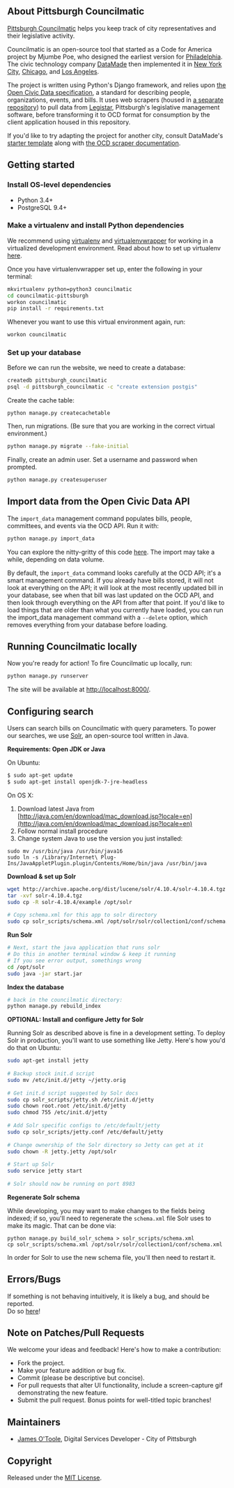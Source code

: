 
## About Pittsburgh Councilmatic  
  
[Pittsburgh Councilmatic](https://councilmatic.pittsburghpa.gov) helps you keep track of city representatives and their legislative activity.  
  
Councilmatic is an open-source tool that started as a Code for America project by Mjumbe Poe, who designed the earliest version for [Philadelphia](http://philly.councilmatic.org/). The civic technology company [DataMade](datamade.us) then implemented it in [New York City]([https://laws.council.nyc.gov/](https://laws.council.nyc.gov/)), [Chicago]([https://chicago.councilmatic.org](https://chicago.councilmatic.org/)), and [Los Angeles]([https://boardagendas.metro.net](https://boardagendas.metro.net/)).  

The project is written using Python's Django framework, and relies upon [the Open Civic Data specification]([http://docs.opencivicdata.org/en/latest/](http://docs.opencivicdata.org/en/latest/)), a standard for describing people, organizations, events, and bills. It uses web scrapers (housed in [a separate repository](https://github.com/opencivicdata/scrapers-us-municipal)) to pull data from [Legistar]([https://pittsburgh.legistar.com/Legislation.aspx](https://pittsburgh.legistar.com/Legislation.aspx)), Pittsburgh's legislative management software, before transforming it to  OCD format for consumption by the client application housed in this repository.

If you'd like to try adapting the project for another city, consult DataMade's [starter template]([https://github.com/datamade/councilmatic-starter-template](https://github.com/datamade/councilmatic-starter-template)) along with [the OCD scraper documentation]([http://docs.opencivicdata.org/en/latest/](http://docs.opencivicdata.org/en/latest/)).
  
## Getting started
  
### Install OS-level dependencies  
  
* Python 3.4+
* PostgreSQL 9.4+  
  
### Make a virtualenv and install Python dependencies  
  
We recommend using [virtualenv](https://virtualenv.readthedocs.io/en/latest/)  and  [virtualenvwrapper](https://virtualenvwrapper.readthedocs.io/en/latest/install.html) for working in a virtualized development environment. Read about how to set up virtualenv [here](http://docs.python-guide.org/en/latest/dev/virtualenvs/).  
  
Once you have virtualenvwrapper set up, enter the following in your terminal:  
  
```bash  
mkvirtualenv python=python3 councilmatic  
cd councilmatic-pittsburgh
workon councilmatic
pip install -r requirements.txt  
```  
  
Whenever you want to use this virtual environment again, run:  
  
```bash  
workon councilmatic  
```   
  
### Set up your database  
  
Before we can run the website, we need to create a database: 
  
```bash  
createdb pittsburgh_councilmatic
psql -d pittsburgh_councilmatic -c "create extension postgis"  
```  

Create the cache table:

```
python manage.py createcachetable
```  


Then, run migrations. (Be sure that you are working in the correct virtual environment.)  
  
```bash  
python manage.py migrate --fake-initial  
```  
  
Finally, create an admin user. Set a username and password when prompted.  
  
```bash  
python manage.py createsuperuser  
```  
  
  
## Import data from the Open Civic Data API  
  
The `import_data` management command populates bills, people, committees, and events via the OCD API. Run it with:
  
```bash  
python manage.py import_data  
```  
 You can explore the nitty-gritty of this code [here](https://github.com/datamade/django-councilmatic/blob/master/councilmatic_core/management/commands/import_data.py). The import may take a while, depending on data volume.
  
By default, the `import_data` command looks carefully at the OCD API; it's a smart management command. If you already have bills stored, it will not look at everything on the API; it will look at the most recently updated bill in your database, see when that bill was last updated on the OCD API, and then look through everything on the API from after that point. If you'd like to load things that are older than what you currently have loaded, you can run the import_data management command with a `--delete` option, which removes everything from your database before loading.  
  
## Running Councilmatic locally  
  
Now you're ready for action! To fire Councilmatic up locally, run:
  
``` bash  
python manage.py runserver  
```  
  
The site will be available at [http://localhost:8000/](http://localhost:8000/).  
  
## Configuring search  
  
Users can search bills on Councilmatic with query parameters. To power our searches, we use [Solr](http://lucene.apache.org/solr/), an open-source tool written in Java.  
  
**Requirements: Open JDK or Java**  
  
On Ubuntu:  
  
``` bash  
$ sudo apt-get update  
$ sudo apt-get install openjdk-7-jre-headless  
```  
  
On OS X:  
  
1. Download latest Java from  
[http://java.com/en/download/mac_download.jsp?locale=en](http://java.com/en/download/mac_download.jsp?locale=en)  
2. Follow normal install procedure  
3. Change system Java to use the version you just installed:  
  
 ```
 sudo mv /usr/bin/java /usr/bin/java16  
 sudo ln -s /Library/Internet\ Plug-Ins/JavaAppletPlugin.plugin/Contents/Home/bin/java /usr/bin/java
 ```
  
**Download & set up Solr**  
  
``` bash  
wget http://archive.apache.org/dist/lucene/solr/4.10.4/solr-4.10.4.tgz  
tar -xvf solr-4.10.4.tgz  
sudo cp -R solr-4.10.4/example /opt/solr  
  
# Copy schema.xml for this app to solr directory  
sudo cp solr_scripts/schema.xml /opt/solr/solr/collection1/conf/schema.xml  
```  
  
**Run Solr**  
```bash  
# Next, start the java application that runs solr  
# Do this in another terminal window & keep it running  
# If you see error output, somethings wrong  
cd /opt/solr  
sudo java -jar start.jar  
```  
  
**Index the database**  
```bash  
# back in the councilmatic directory:  
python manage.py rebuild_index  
```  
  
**OPTIONAL: Install and configure Jetty for Solr**  
  
Running Solr as described above is fine in a development setting. To deploy Solr in production, you'll want to use something like Jetty. Here's how you'd do that on Ubuntu:  
  
``` bash  
sudo apt-get install jetty  
  
# Backup stock init.d script  
sudo mv /etc/init.d/jetty ~/jetty.orig  
  
# Get init.d script suggested by Solr docs  
sudo cp solr_scripts/jetty.sh /etc/init.d/jetty  
sudo chown root.root /etc/init.d/jetty  
sudo chmod 755 /etc/init.d/jetty  
  
# Add Solr specific configs to /etc/default/jetty  
sudo cp solr_scripts/jetty.conf /etc/default/jetty  
  
# Change ownership of the Solr directory so Jetty can get at it  
sudo chown -R jetty.jetty /opt/solr  
  
# Start up Solr  
sudo service jetty start  
  
# Solr should now be running on port 8983  
```  
  
**Regenerate Solr schema**  
  
While developing, you may want to make changes to the fields being indexed; if so, you'll need to regenerate the  `schema.xml` file Solr uses to make its magic. That can be done via:  
  
```  
python manage.py build_solr_schema > solr_scripts/schema.xml  
cp solr_scripts/schema.xml /opt/solr/solr/collection1/conf/schema.xml  
```  
  
In order for Solr to use the new schema file, you'll then need to restart it.  
   
## Errors/Bugs  
  
If something is not behaving intuitively, it is likely a bug, and should be reported.  
Do so [here](https://github.com/cityofpittsburgh/councilmatic-pittsburgh/issues)! 
  
## Note on Patches/Pull Requests  
  
We welcome your ideas and feedback! Here's how to make a contribution:  
  
* Fork the project.  
* Make your feature addition or bug fix.  
* Commit (please be descriptive but concise).
* For pull requests that alter UI functionality, include a screen-capture gif demonstrating the new feature.  
* Submit the pull request. Bonus points for well-titled topic branches!  
  
## Maintainers
* [James O'Toole](https://github.com/jtotoole), Digital Services Developer - City of Pittsburgh

## Copyright  
  
Released under the [MIT License](https://github.com/datamade/councilmatic-starter-template/blob/master/LICENSE).
